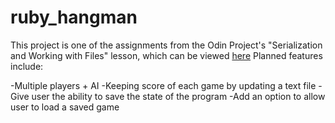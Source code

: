 # ruby_hangman
This project is one of the assignments from the Odin Project's "Serialization and Working with Files" lesson, which can be viewed [here](http://www.theodinproject.com/courses/ruby-programming/lessons/file-i-o-and-serialization) Planned features include:

-Multiple players + AI
-Keeping score of each game by updating a text file
-Give user the ability to save the state of the program
-Add an option to allow user to load a saved game
